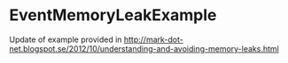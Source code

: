 # EventMemoryLeakExample
Update of example provided in http://mark-dot-net.blogspot.se/2012/10/understanding-and-avoiding-memory-leaks.html
